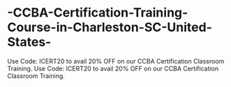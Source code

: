# -CCBA-Certification-Training-Course-in-Charleston-SC-United-States-
Use Code: ICERT20 to avail 20% OFF on our CCBA Certification Classroom Training.  Use Code: ICERT20 to avail 20% OFF on our CCBA Certification Classroom Training.
